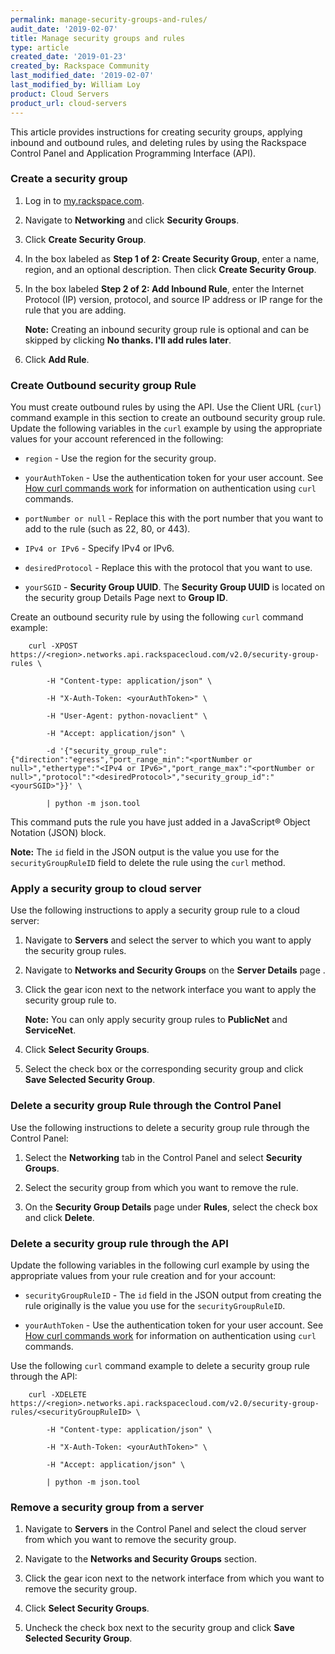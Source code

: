 ```yaml
---
permalink: manage-security-groups-and-rules/
audit_date: '2019-02-07'
title: Manage security groups and rules
type: article
created_date: '2019-01-23'
created_by: Rackspace Community
last_modified_date: '2019-02-07'
last_modified_by: William Loy
product: Cloud Servers
product_url: cloud-servers
---
```


This article provides instructions for creating security groups, applying inbound and outbound rules, and deleting rules by using the Rackspace Control Panel and Application Programming Interface (API).

### Create a security group

1. Log in to [my.rackspace.com](https://my.rackspace.com).

2.  Navigate to **Networking** and click **Security Groups**.

3.  Click **Create Security Group**.

4.  In the box labeled as **Step 1 of 2: Create Security Group**, enter a name, region, and an optional description. Then click **Create Security Group**.

5. In the box labeled **Step 2 of 2: Add Inbound Rule**, enter the Internet Protocol (IP) version, protocol, and source IP address or IP range for the rule that you are adding.

    **Note:** Creating an inbound security group rule is optional and can be skipped by clicking **No thanks. I'll add rules later**.

6. Click **Add Rule**.

### Create Outbound security group Rule

You must create outbound rules by using the API. Use the Client URL (`curl`) command example in this section to create an outbound security group rule. Update the following variables in the `curl` example by using the appropriate values for your account referenced in the following:

- `region` - Use the region for the security group.

- `yourAuthToken` - Use the authentication token for your user account. See [How curl commands work](https://docs.rackspace.com/docs/cloud-networks/v2/getting-started/send-request-ovw/#how-curl-commands-work) for information on authentication using `curl` commands.

- `portNumber or null` - Replace this with the port number that you want to add to the rule (such as 22, 80, or 443).

- `IPv4 or IPv6` - Specify IPv4 or IPv6.

- `desiredProtocol` - Replace this with the protocol that you want to use.

- `yourSGID` - **Security Group UUID**. The **Security Group UUID** is located on the security group Details Page next to **Group ID**.

Create an outbound security rule by using the following `curl` command example:

        curl -XPOST https://<region>.networks.api.rackspacecloud.com/v2.0/security-group-rules \

            -H "Content-type: application/json" \

            -H "X-Auth-Token: <yourAuthToken>" \

            -H "User-Agent: python-novaclient" \

            -H "Accept: application/json" \

            -d '{"security_group_rule":{"direction":"egress","port_range_min":"<portNumber or null>","ethertype":"<IPv4 or IPv6>","port_range_max":"<portNumber or null>","protocol":"<desiredProtocol>","security_group_id":"<yourSGID>"}}' \

            | python -m json.tool


This command puts the rule you have just added in a JavaScript&reg; Object Notation (JSON) block.

**Note:** The `id` field in the JSON output is the value you use for the `securityGroupRuleID` field to delete the rule using the `curl` method.

### Apply a security group to cloud server

Use the following instructions to apply a security group rule to a cloud server:

1. Navigate to **Servers** and select the server to which you want to apply the security group rules.

2. Navigate to **Networks and Security Groups** on the **Server Details** page .

3. Click the gear icon next to the network interface you want to apply the security group rule to.

    **Note:** You can only apply security group rules to **PublicNet** and **ServiceNet**.

4. Click **Select Security Groups**.

5. Select the check box or the corresponding security group and click **Save Selected Security Group**.



### Delete a security group Rule through the Control Panel

Use the following instructions to delete a security group rule through the Control Panel:

1. Select the **Networking** tab in the Control Panel and select **Security Groups**.

2. Select the security group from which you want to remove the rule.

3. On the **Security Group Details** page under **Rules**, select the check box and click **Delete**.

### Delete a security group rule through the API

Update the following variables in the following curl example by using the appropriate values from your rule creation and for your account:

- `securityGroupRuleID` - The `id` field in the JSON output from creating the rule originally is the value you use for the `securityGroupRuleID`.

- `yourAuthToken` - Use the authentication token for your user account. See [How curl commands work](https://docs.rackspace.com/docs/cloud-networks/v2/getting-started/send-request-ovw/#how-curl-commands-work) for information on authentication using `curl` commands.

Use the following `curl` command example to delete a security group rule through the API:

        curl -XDELETE https://<region>.networks.api.rackspacecloud.com/v2.0/security-group-rules/<securityGroupRuleID> \

            -H "Content-type: application/json" \

            -H "X-Auth-Token: <yourAuthToken>" \

            -H "Accept: application/json" \

            | python -m json.tool

### Remove a security group from a server

1. Navigate to **Servers** in the Control Panel and select the cloud server from which you want to remove the security group.

2. Navigate to the **Networks and Security Groups** section.

3. Click the gear icon next to the network interface from which you want to remove the security group.

4. Click **Select Security Groups**.

5. Uncheck the check box next to the security group and click **Save Selected Security Group**.
